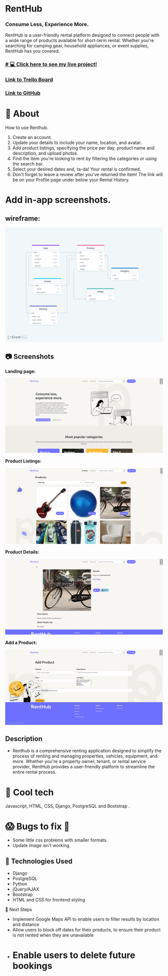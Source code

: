 # RentHub

### Consume Less, Experience More.

RentHub is a user-friendly rental platform designed to connect people with a wide range of products available for short-term rental. Whether you're searching for camping gear, household appliances, or event supplies, RentHub has you covered.

### [# 💻 Click here to see my live project!](https://renthub.fly.dev/)

### [Link to Trello Board](https://trello.com/b/56HvnC0w/project-3-renthub)

### [Link to GitHub](https://github.com/RentHubGA/renthub)

# 📄 About

How to use Renthub.

1.  Create an account.
2.  Update your details to include your name, location, and avatar.
3.  Add product listings, specifying the price per day, product name and description, and upload photos.
4.  Find the item you're looking to rent by filtering the categories or using the search bar.
5.  Select your desired dates and, ta-da! Your rental is confirmed.
6.  Don't forget to leave a review after you've returned the item! The link will be on your Profile page under below your Rental History.

# Add in-app screenshots.

## wireframe:

![image](./screenshots-wireframe/ERD_renthub.png)

## 📷 Screenshots

**Landing page:**

![image](./screenshots-wireframe/screen-renthub-1.png)

**Product Listings:**

![image](./screenshots-wireframe/screen-renthub-2.png)

**Product Details:**

![image](./screenshots-wireframe/screen-renthub-5.png)

**Add a Product:**

![image](./screenshots-wireframe/screen-renthub-4.png)

## Description

-   Renthub is a comprehensive renting application designed to simplify the process of renting and managing properties, vehicles, equipment, and more. Whether you're a property owner, tenant, or rental service provider, RentHub provides a user-friendly platform to streamline the entire rental process.

# 🚀 Cool tech

Javascript, HTML, CSS, Django, PostgreSQL and Bootstrap .

# 😱 Bugs to fix 💩

-   Some little css problems with smaller formats.
-   Update image isn't working.

## 💾 Technologies Used

-   Django
-   PostgreSQL
-   Python
-   jQuery/AJAX
-   Bootstrap
-   HTML and CSS for frontend styling

🚀 Next Steps

-   Implement Google Maps API to enable users to filter results by location and distance
-   Allow users to block off dates for their products, to ensure their product is not rented when they are unavailable
-   # Enable users to delete future bookings

